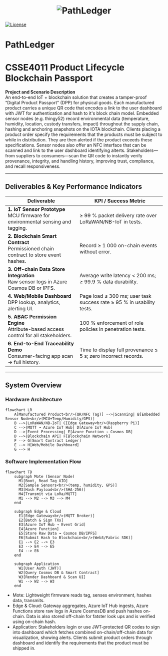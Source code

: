 <h1 align="center">
  <img src="https://raw.githubusercontent.com/liammulhern/docs/images/PathLedger.png" alt="PathLedger">
</h1>

[![License](https://img.shields.io/badge/License-GPL%203.0-blue.svg)](https://opensource.org/licenses/Apache-2.0)

# PathLedger


# CSSE4011 Product Lifecycle Blockchain Passport

**Project and Scenario Description**  
An end-to-end IoT + blockchain solution that creates a tamper-proof “Digital Product Passport” (DPP) for physical goods. Each manufactured product carries a unique QR code that encodes a link to the user dashboard with JWT for authentication and hash to it's block chain model. Embedded sensor nodes (e.g. thingy52) record environmental data (temperature, humidity, location, custody transfers, impact) throughout the supply chain, hashing and anchoring snapshots on the IOTA blockchain. Clients placing a product order specify the requirements that the products must be subject to while in distribution. They are then alerted if the product exceeds these specifications. Sensor nodes also offer an NFC interface that can be scanned and link to the user dashboard identifying alterts. Stakeholders—from suppliers to consumers—scan the QR code to instantly verify provenance, integrity, and handling history, improving trust, compliance, and recall responsiveness.

---

## Deliverables & Key Performance Indicators

| Deliverable                                               | KPI / Success Metric                                         |
|-----------------------------------------------------------|--------------------------------------------------------------|
| **1. IoT Sensor Prototype**<br>MCU firmware for environmental sensing and tagging.  | ≥ 99 % packet delivery rate over LoRaWAN/NB-IoT in tests.     |
| **2. Blockchain Smart Contract**<br>Permissioned chain contract to store event hashes. | Record ≥ 1 000 on-chain events without error.                 |
| **3. Off-chain Data Store Integration**<br>Raw sensor logs in Azure Cosmos DB or IPFS. | Average write latency < 200 ms; ≥ 99.9 % data durability.     |
| **4. Web/Mobile Dashboard**<br>DPP lookup, analytics, alerting UI.                   | Page load ≤ 300 ms; user task success rate ≥ 95 % in usability tests. |
| **5. ABAC Permission Engine**<br>Attribute-based access control for all stakeholders. | 100 % enforcement of role policies in penetration tests.     |
| **6. End-to-End Traceability Demo**<br>Consumer-facing app scan → full history.     | Time to display full provenance ≤ 5 s; zero incorrect records.|

---

## System Overview

### Hardware Architecture

```mermaid
flowchart LR
    A[Manufactured Product<br/>(QR/NFC Tag)] -->|Scanning| B[Embedded Sensor Node<br/>(MCU+Temp/Humidity/GPS)]
    B -->|LoRaWAN/NB-IoT| C[Edge Gateway<br/>(Raspberry Pi)]
    C -->|MQTT → Azure IoT Hub| D[Azure IoT Hub]
    D -->|Event Processing| E[Azure Function → Cosmos DB]
    D -->|Blockchain API| F[Blockchain Network]
    F --> G[Smart Contract Ledger]
    E --> H[Web/Mobile Dashboard]
    G --> H
```

### Software Implementation Flow

```mermaid
flowchart TD
    subgraph Mote (Sensor Node)
      M1[Boot, Read Tag UID]
      M2[Sample Sensors<br/>(temp, humidity, GPS)]
      M3[Hash Payload<br/>(SHA-256)]
      M4[Transmit via LoRa/MQTT]
      M1 --> M2 --> M3 --> M4
    end

    subgraph Edge & Cloud
      E1[Edge Gateway<br/>(MQTT Broker)]
      E2[Batch & Sign TXs]
      E3[Azure IoT Hub → Event Grid]
      E4[Azure Function]
      E5[Store Raw Data → Cosmos DB/IPFS]
      E6[Submit Hash to Blockchain<br/>(Web3/Fabric SDK)]
      E1 --> E2 --> E3
      E3 --> E4 --> E5
      E4 --> E6
    end

    subgraph Application
      W1[User Auth (JWT)]
      W2[Query Cosmos DB & Smart Contract]
      W3[Render Dashboard & Scan UI]
      W1 --> W2 --> W3
    end
```

- Mote: Lightweight firmware reads tag, senses environment, hashes data, transmits.
- Edge & Cloud: Gateway aggregates, Azure IoT Hub ingests, Azure Functions store raw logs in Azure CosmosDB and push hashes on-chain. Data is also stored off-chain for fatster look ups and is verified using on-chain hash.
- Application: Stakeholders login or use JWT-protected QR codes to sign into dashboard which fetches combined on-chain/off-chain data for visualization, showing alerts. Clients submit product orders through dashboard and identify the requirements that the product must be shipped in.
